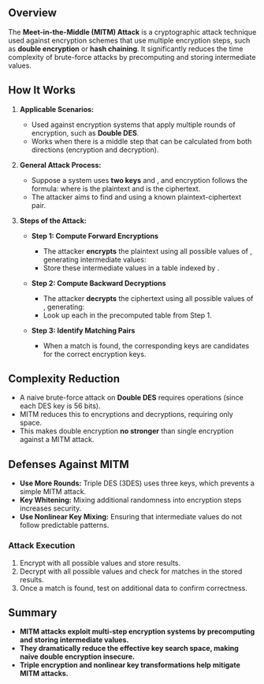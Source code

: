 ## Overview

The **Meet-in-the-Middle (MITM) Attack** is a cryptographic attack technique used against encryption schemes that use multiple encryption steps, such as **double encryption** or **hash chaining**. It significantly reduces the time complexity of brute-force attacks by precomputing and storing intermediate values.
## How It Works

1. **Applicable Scenarios:**
    - Used against encryption systems that apply multiple rounds of encryption, such as **Double DES**.
    - Works when there is a middle step that can be calculated from both directions (encryption and decryption).
        
2. **General Attack Process:**
    - Suppose a system uses **two keys** and , and encryption follows the formula:
        where is the plaintext and is the ciphertext.
    - The attacker aims to find and using a known plaintext-ciphertext pair.
        
3. **Steps of the Attack:**
    - **Step 1: Compute Forward Encryptions**
        - The attacker **encrypts** the plaintext using all possible values of , generating intermediate values:
        - Store these intermediate values in a table indexed by .
            
    - **Step 2: Compute Backward Decryptions**
        - The attacker **decrypts** the ciphertext using all possible values of , generating:
        - Look up each in the precomputed table from Step 1.
            
    - **Step 3: Identify Matching Pairs**
        - When a match is found, the corresponding keys are candidates for the correct encryption keys.
            
## Complexity Reduction

- A naive brute-force attack on **Double DES** requires operations (since each DES key is 56 bits).
- MITM reduces this to encryptions and decryptions, requiring only space.
- This makes double encryption **no stronger** than single encryption against a MITM attack.
    
## Defenses Against MITM

- **Use More Rounds:** Triple DES (3DES) uses three keys, which prevents a simple MITM attack.
- **Key Whitening:** Mixing additional randomness into encryption steps increases security.
- **Use Nonlinear Key Mixing:** Ensuring that intermediate values do not follow predictable patterns.

### Attack Execution

1. Encrypt with all possible values and store results.
2. Decrypt with all possible values and check for matches in the stored results.
3. Once a match is found, test on additional data to confirm correctness.
    

## Summary

- **MITM attacks exploit multi-step encryption systems by precomputing and storing intermediate values.**
- **They dramatically reduce the effective key search space, making naive double encryption insecure.**
- **Triple encryption and nonlinear key transformations help mitigate MITM attacks.**

